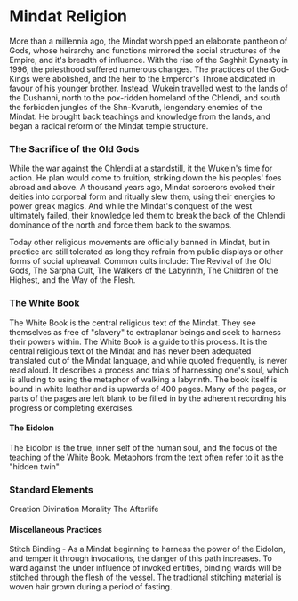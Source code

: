 # Mindat Religion
More than a millennia ago, the Mindat worshipped an elaborate pantheon of Gods, whose heirarchy and functions mirrored the social structures of the Empire, and it's breadth of influence. With the rise of the Saghhit Dynasty in 1996, the priesthood suffered numerous changes. The practices of the God-Kings were abolished, and the heir to the Emperor's Throne abdicated in favour of his younger brother. Instead, Wukein travelled west to the lands of the Dushanni, north to the pox-ridden homeland of the Chlendi, and south the forbidden jungles of the Shn-Kvaruth, lengendary enemies of the Mindat. He brought back teachings and knowledge from the lands, and began a radical reform of the Mindat temple structure.

### The Sacrifice of the Old Gods
While the war against the Chlendi at a standstill, it the Wukein's time for action. He plan would come to fruition, striking down the his peoples' foes abroad and above. A thousand years ago, Mindat sorcerors evoked their deities into corporeal form and ritually slew them, using their energies to power greak magics. And while the Mindat's conquest of the west ultimately failed, their knowledge led them to break the back of the Chlendi dominance of the north and force them back to the swamps. 

Today other religious movements are officially banned in Mindat, but in practice are still tolerated as long they refrain from public displays or other forms of social upheaval.  Common cults include: The Revival of the Old Gods, The Sarpha Cult, The Walkers of the Labyrinth, The Children of the Highest, and the Way of the Flesh.

### The White Book
The White Book is the central religious text of the Mindat. They see themselves as free of "slavery" to extraplanar beings and seek to harness their powers within. The White Book is a guide to this process. It is the central religious text of the Mindat and has never been adequated translated out of the Mindat language, and while quoted frequently, is never read aloud. It describes a process and trials of harnessing one's soul,  which is alluding to using the metaphor of walking a labyrinth. The book itself is bound in white leather and is upwards of 400 pages. Many of the pages, or parts of the pages are left blank to be filled in by the adherent recording his progress or completing exercises. 

#### The Eidolon
The Eidolon is the true, inner self of the human soul, and the focus of the teaching of the White Book. Metaphors from the text often refer to it as the "hidden twin".

### Standard Elements
Creation
Divination
Morality
The Afterlife

#### Miscellaneous Practices
Stitch Binding - As a Mindat beginning to harness the power of the Eidolon, and temper it through invocations, the danger of this path increases. To ward against the under influence of invoked entities, binding wards will be stitched through the flesh of the vessel. The tradtional stitching material is woven hair grown during a period of fasting.